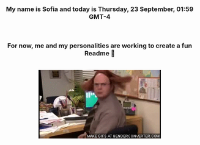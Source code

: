 


<div align="center">
<h3 >My name is Sofia and today is Thursday, 23 September, 01:59 GMT-4</h3><br>
<h3 >For now, me and my personalities are working to create a fun Readme 👋
</h3><br>
<img src='img/dwight.gif' alt='working...'/>
</div>
